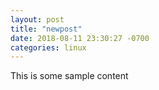 ```yaml
---
layout: post
title: "newpost"
date: 2018-08-11 23:30:27 -0700
categories: linux
---
```


This is some sample content

